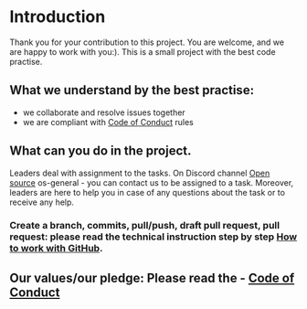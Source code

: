 # Introduction

Thank you for your contribution to this project. You are welcome, and we are happy to work with you:).
This is a small project with the best code practise.

## What we understand by the best practise:

- we collaborate and resolve issues together
- we are compliant with [Code of Conduct](CODE_OF_CONDUCT.md) rules

## What can you do in the project.

Leaders deal with assignment to the tasks. On Discord channel
[Open source](https://discord.gg/Hj7bAz2G) os-general - you can contact us to be assigned to a task. Moreover,
leaders are here to help you in case of any questions about the task or to receive any help.

### Create a branch, commits, pull/push, draft pull request, pull request: please read the technical instruction step by step [How to work with GitHub](githubwork/GITHUB_WORK.md).

## Our values/our pledge: Please read the - [Code of Conduct](CODE_OF_CONDUCT.md)